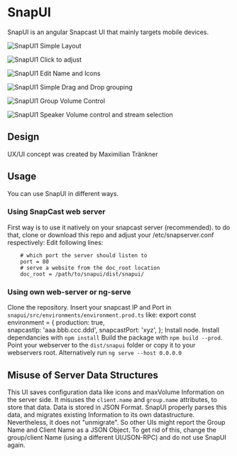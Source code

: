 # SnapUI
SnapUI is an angular Snapcast UI that mainly targets mobile devices.

![SnapUI1](docs/images/snapui1.png)
Simple Layout

![SnapUI1](docs/images/snapui2.png)
Click to adjust

![SnapUI1](docs/images/snapui3.png)
Edit Name and Icons

![SnapUI1](docs/images/snapui4.png)
Simple Drag and Drop grouping

![SnapUI1](docs/images/snapui5.png)
Group Volume Control

![SnapUI1](docs/images/snapui6.png)
Speaker Volume control and stream selection

## Design
UX/UI concept was created by Maximilian Tränkner

## Usage
You can use SnapUI in different ways.

### Using SnapCast web server
First way is to use it natively on your snapcast server (recommended). to do that, clone or download this repo and adjust your /etc/snapserver.conf respectively:
Edit following lines:

        # which port the server should listen to
        port = 80
        # serve a website from the doc_root location
        doc_root = /path/to/snapui/dist/snapui/

### Using own web-server or ng-serve
Clone the repository.
Insert your snapcast IP and Port in `snapui/src/environments/environment.prod.ts` like:
        export const environment = {
            production: true,  
            snapcastIp: 'aaa.bbb.ccc.ddd',
            snapcastPort: 'xyz',
        };
Install node.
Install dependancies with `npm install`
Build the package with `npm build --prod`.
Point your webserver to the `dist/snapui` folder or copy it to your webservers root. Alternatively run `ng serve --host 0.0.0.0`

## Misuse of Server Data Structures
This UI saves configuration data like icons and maxVolume Information on the server side. It misuses the `client.name` and `group.name` attributes, to store that data.
Data is stored in JSON Format.
SnapUI properly parses this data, and migrates existing Information to its own datastructure. Nevertheless, it does not "unmigrate". So other UIs might report the Group Name and Client Name as a JSON Object.
To get rid of this, change the group/client Name (using a different UI/JSON-RPC) and do not use SnapUI again.